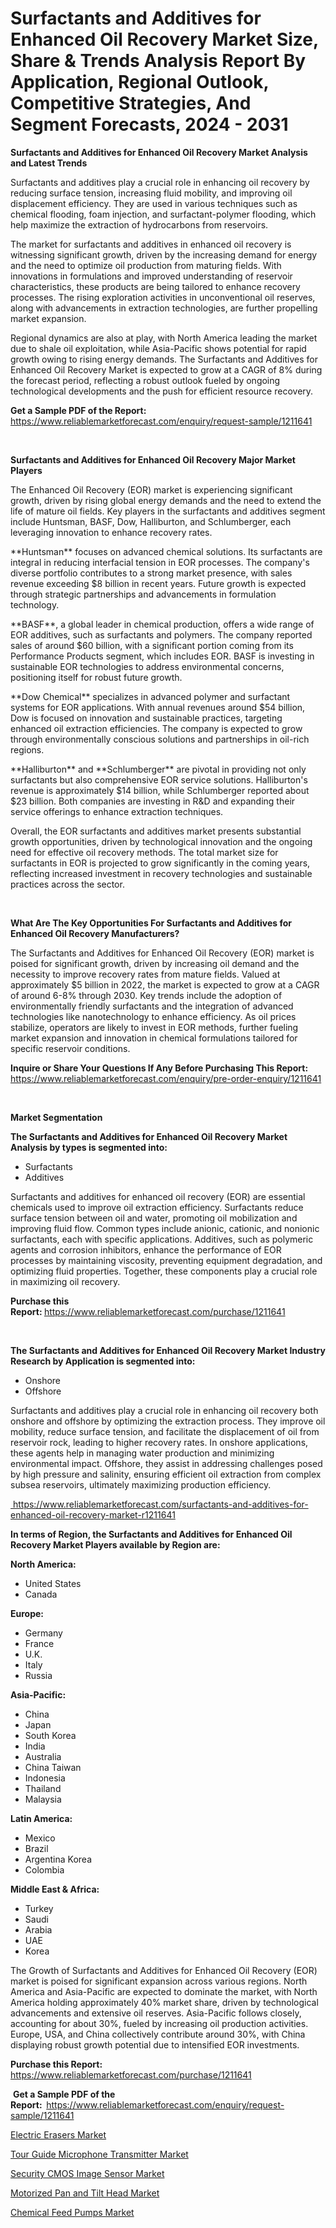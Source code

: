 <p><h1>Surfactants and Additives for Enhanced Oil Recovery Market Size, Share & Trends Analysis Report By Application, Regional Outlook, Competitive Strategies, And Segment Forecasts, 2024 - 2031</h1></p><p><strong>Surfactants and Additives for Enhanced Oil Recovery Market Analysis and Latest Trends</strong></p>
<p><p>Surfactants and additives play a crucial role in enhancing oil recovery by reducing surface tension, increasing fluid mobility, and improving oil displacement efficiency. They are used in various techniques such as chemical flooding, foam injection, and surfactant-polymer flooding, which help maximize the extraction of hydrocarbons from reservoirs.</p><p>The market for surfactants and additives in enhanced oil recovery is witnessing significant growth, driven by the increasing demand for energy and the need to optimize oil production from maturing fields. With innovations in formulations and improved understanding of reservoir characteristics, these products are being tailored to enhance recovery processes. The rising exploration activities in unconventional oil reserves, along with advancements in extraction technologies, are further propelling market expansion.</p><p>Regional dynamics are also at play, with North America leading the market due to shale oil exploitation, while Asia-Pacific shows potential for rapid growth owing to rising energy demands. The Surfactants and Additives for Enhanced Oil Recovery Market is expected to grow at a CAGR of 8% during the forecast period, reflecting a robust outlook fueled by ongoing technological developments and the push for efficient resource recovery.</p></p>
<p><strong>Get a Sample PDF of the Report:&nbsp;</strong> <a href="https://www.reliablemarketforecast.com/enquiry/request-sample/1211641?utm_campaign=1283&utm_medium=2&utm_source=Github&utm_content=ia&utm_term=05102024&utm_id=surfactants-and-additives-for-enhanced-oil-recovery">https://www.reliablemarketforecast.com/enquiry/request-sample/1211641</a></p>
<p>&nbsp;</p>
<p><strong>Surfactants and Additives for Enhanced Oil Recovery Major Market Players</strong></p>
<p><p>The Enhanced Oil Recovery (EOR) market is experiencing significant growth, driven by rising global energy demands and the need to extend the life of mature oil fields. Key players in the surfactants and additives segment include Huntsman, BASF, Dow, Halliburton, and Schlumberger, each leveraging innovation to enhance recovery rates.</p><p>**Huntsman** focuses on advanced chemical solutions. Its surfactants are integral in reducing interfacial tension in EOR processes. The company's diverse portfolio contributes to a strong market presence, with sales revenue exceeding $8 billion in recent years. Future growth is expected through strategic partnerships and advancements in formulation technology.</p><p>**BASF**, a global leader in chemical production, offers a wide range of EOR additives, such as surfactants and polymers. The company reported sales of around $60 billion, with a significant portion coming from its Performance Products segment, which includes EOR. BASF is investing in sustainable EOR technologies to address environmental concerns, positioning itself for robust future growth.</p><p>**Dow Chemical** specializes in advanced polymer and surfactant systems for EOR applications. With annual revenues around $54 billion, Dow is focused on innovation and sustainable practices, targeting enhanced oil extraction efficiencies. The company is expected to grow through environmentally conscious solutions and partnerships in oil-rich regions.</p><p>**Halliburton** and **Schlumberger** are pivotal in providing not only surfactants but also comprehensive EOR service solutions. Halliburton's revenue is approximately $14 billion, while Schlumberger reported about $23 billion. Both companies are investing in R&D and expanding their service offerings to enhance extraction techniques.</p><p>Overall, the EOR surfactants and additives market presents substantial growth opportunities, driven by technological innovation and the ongoing need for effective oil recovery methods. The total market size for surfactants in EOR is projected to grow significantly in the coming years, reflecting increased investment in recovery technologies and sustainable practices across the sector.</p></p>
<p>&nbsp;</p>
<p><strong>What Are The Key Opportunities For Surfactants and Additives for Enhanced Oil Recovery Manufacturers?</strong></p>
<p><p>The Surfactants and Additives for Enhanced Oil Recovery (EOR) market is poised for significant growth, driven by increasing oil demand and the necessity to improve recovery rates from mature fields. Valued at approximately $5 billion in 2022, the market is expected to grow at a CAGR of around 6-8% through 2030. Key trends include the adoption of environmentally friendly surfactants and the integration of advanced technologies like nanotechnology to enhance efficiency. As oil prices stabilize, operators are likely to invest in EOR methods, further fueling market expansion and innovation in chemical formulations tailored for specific reservoir conditions.</p></p>
<p><strong>Inquire or Share Your Questions If Any Before Purchasing This Report:</strong> <a href="https://www.reliablemarketforecast.com/enquiry/pre-order-enquiry/1211641?utm_campaign=1283&utm_medium=2&utm_source=Github&utm_content=ia&utm_term=05102024&utm_id=surfactants-and-additives-for-enhanced-oil-recovery">https://www.reliablemarketforecast.com/enquiry/pre-order-enquiry/1211641</a></p>
<p>&nbsp;</p>
<p><strong>Market Segmentation</strong></p>
<p><strong>The Surfactants and Additives for Enhanced Oil Recovery Market Analysis by types is segmented into:</strong></p>
<p><ul><li>Surfactants</li><li>Additives</li></ul></p>
<p><p>Surfactants and additives for enhanced oil recovery (EOR) are essential chemicals used to improve oil extraction efficiency. Surfactants reduce surface tension between oil and water, promoting oil mobilization and improving fluid flow. Common types include anionic, cationic, and nonionic surfactants, each with specific applications. Additives, such as polymeric agents and corrosion inhibitors, enhance the performance of EOR processes by maintaining viscosity, preventing equipment degradation, and optimizing fluid properties. Together, these components play a crucial role in maximizing oil recovery.</p></p>
<p><strong>Purchase this Report:&nbsp;</strong><a href="https://www.reliablemarketforecast.com/purchase/1211641?utm_campaign=1283&utm_medium=2&utm_source=Github&utm_content=ia&utm_term=05102024&utm_id=surfactants-and-additives-for-enhanced-oil-recovery">https://www.reliablemarketforecast.com/purchase/1211641</a></p>
<p>&nbsp;</p>
<p><strong>The Surfactants and Additives for Enhanced Oil Recovery Market Industry Research by Application is segmented into:</strong></p>
<p><ul><li>Onshore</li><li>Offshore</li></ul></p>
<p><p>Surfactants and additives play a crucial role in enhancing oil recovery both onshore and offshore by optimizing the extraction process. They improve oil mobility, reduce surface tension, and facilitate the displacement of oil from reservoir rock, leading to higher recovery rates. In onshore applications, these agents help in managing water production and minimizing environmental impact. Offshore, they assist in addressing challenges posed by high pressure and salinity, ensuring efficient oil extraction from complex subsea reservoirs, ultimately maximizing production efficiency.</p></p>
<p><a href="https://www.reliablemarketforecast.com/surfactants-and-additives-for-enhanced-oil-recovery-market-r1211641?utm_campaign=1283&utm_medium=2&utm_source=Github&utm_content=ia&utm_term=05102024&utm_id=surfactants-and-additives-for-enhanced-oil-recovery">&nbsp;https://www.reliablemarketforecast.com/surfactants-and-additives-for-enhanced-oil-recovery-market-r1211641</a></p>
<p><strong>In terms of Region, the Surfactants and Additives for Enhanced Oil Recovery Market Players available by Region are:</strong></p>
<p>
    <p> <strong> North America: </strong>
        <ul>
            <li>United States</li>
            <li>Canada</li>
        </ul>
        </p> 
    <p> <strong> Europe: </strong>
        <ul>
            <li>Germany</li>
            <li>France</li>
            <li>U.K.</li>
            <li>Italy</li>
            <li>Russia</li>
        </ul>
        </p> 
    <p> <strong> Asia-Pacific: </strong>
        <ul>
            <li>China</li>
            <li>Japan</li>
            <li>South Korea</li>
            <li>India</li>
            <li>Australia</li>
            <li>China Taiwan</li>
            <li>Indonesia</li>
            <li>Thailand</li>
            <li>Malaysia</li>
        </ul>
        </p> 
    <p> <strong> Latin America: </strong>
        <ul>
            <li>Mexico</li>
            <li>Brazil</li>
            <li>Argentina Korea</li>
            <li>Colombia</li>
        </ul>
        </p> 
    <p> <strong> Middle East & Africa: </strong>
        <ul>
            <li>Turkey</li>
            <li>Saudi</li>
            <li>Arabia</li>
            <li>UAE</li>
            <li>Korea</li>
        </ul>
    </p>
    </p>
<p><p>The Growth of Surfactants and Additives for Enhanced Oil Recovery (EOR) market is poised for significant expansion across various regions. North America and Asia-Pacific are expected to dominate the market, with North America holding approximately 40% market share, driven by technological advancements and extensive oil reserves. Asia-Pacific follows closely, accounting for about 30%, fueled by increasing oil production activities. Europe, USA, and China collectively contribute around 30%, with China displaying robust growth potential due to intensified EOR investments.</p></p>
<p><strong>Purchase this Report: </strong><a href="https://www.reliablemarketforecast.com/purchase/1211641?utm_campaign=1283&utm_medium=2&utm_source=Github&utm_content=ia&utm_term=05102024&utm_id=surfactants-and-additives-for-enhanced-oil-recovery">https://www.reliablemarketforecast.com/purchase/1211641</a></p>
<p>&nbsp;<strong>Get a Sample PDF of the Report:&nbsp;&nbsp;</strong><a href="https://www.reliablemarketforecast.com/enquiry/request-sample/1211641?utm_campaign=1283&utm_medium=2&utm_source=Github&utm_content=ia&utm_term=05102024&utm_id=surfactants-and-additives-for-enhanced-oil-recovery">https://www.reliablemarketforecast.com/enquiry/request-sample/1211641</a></p>
<p><strong></strong></p>
<p><p><a href="https://www.linkedin.com/pulse/surfing-electric-erasers-wave-riding-market-currents-2031-mkt-nova-70qae?utm_campaign=1283&utm_medium=2&utm_source=Github&utm_content=ia&utm_term=05102024&utm_id=surfactants-and-additives-for-enhanced-oil-recovery">Electric Erasers Market</a></p><p><a href="https://issuu.com/reportprime-2/docs/tour-guide-microphone-transmitter-m_d674b325601996?utm_campaign=1283&utm_medium=2&utm_source=Github&utm_content=ia&utm_term=05102024&utm_id=surfactants-and-additives-for-enhanced-oil-recovery">Tour Guide Microphone Transmitter Market</a></p><p><a href="https://issuu.com/reportprime-2/docs/security-cmos-image-sensor-market-s_faa7d01abfe20f?utm_campaign=1283&utm_medium=2&utm_source=Github&utm_content=ia&utm_term=05102024&utm_id=surfactants-and-additives-for-enhanced-oil-recovery">Security CMOS Image Sensor Market</a></p><p><a href="https://www.linkedin.com/pulse/motorized-pan-tilt-head-market-segmentation-in-depth-analysis-i5mbc?utm_campaign=1283&utm_medium=2&utm_source=Github&utm_content=ia&utm_term=05102024&utm_id=surfactants-and-additives-for-enhanced-oil-recovery">Motorized Pan and Tilt Head Market</a></p><p><a href="https://github.com/dringals/Market-Research-Report-List-6/blob/main/chemical-feed-pumps-market.md?utm_campaign=1283&utm_medium=2&utm_source=Github&utm_content=ia&utm_term=05102024&utm_id=surfactants-and-additives-for-enhanced-oil-recovery">Chemical Feed Pumps Market</a></p></p>